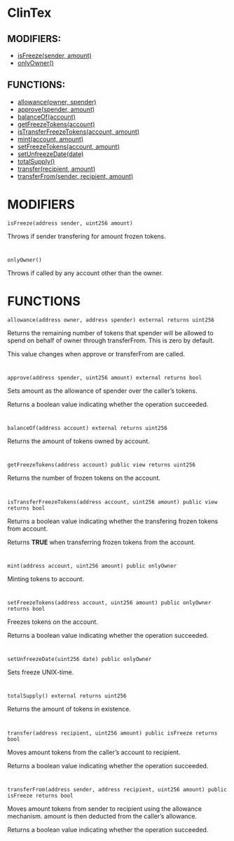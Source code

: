 # ClinTex

## MODIFIERS:
* <a href="#isFreeze">isFreeze(sender, amount)</a>
* <a href="#onlyOwner">onlyOwner()</a>

## FUNCTIONS:

* <a href="#allowance">allowance(owner, spender)</a>
* <a href="#approve">approve(spender, amount)</a>
* <a href="#balanceOf">balanceOf(account)</a>
* <a href="#getFreezeTokens">getFreezeTokens(account)</a>
* <a href="#isTransferFreezeTokens">isTransferFreezeTokens(account, amount)</a>
* <a href="#mint">mint(account, amount)</a>
* <a href="#setFreezeTokens">setFreezeTokens(account, amount)</a>
* <a href="#setUnfreezeDate">setUnfreezeDate(date)</a>
* <a href="#totalSupply">totalSupply()</a>
* <a href="#transfer">transfer(recipient, amount)</a>
* <a href="#transferFrom">transferFrom(sender, recipient, amount)</a>

# MODIFIERS
<div id="isFreeze"></div>

```
isFreeze(address sender, uint256 amount) 
``` 
Throws if sender transfering for amount frozen tokens.
#
<div id="onlyOwner"></div>

```
onlyOwner()
``` 
Throws if called by any account other than the owner.
#
# FUNCTIONS
<div id="allowance"></div>

```
allowance(address owner, address spender) external returns uint256  
```                                                                 

Returns the remaining number of tokens that spender will be allowed to spend on behalf of owner through transferFrom. This is zero by default.

This value changes when approve or transferFrom are called.
#
<div id="approve"></div>

```
approve(address spender, uint256 amount) external returns bool
```

Sets amount as the allowance of spender over the caller’s tokens.

Returns a boolean value indicating whether the operation succeeded.
#
<div id="balanceOf"></div>

```
balanceOf(address account) external returns uint256
```
Returns the amount of tokens owned by account.
#
<div id="getFreezeTokens"></div>

```
getFreezeTokens(address account) public view returns uint256
```
Returns the number of frozen tokens on the account.
#
<div id="isTransferFreezeTokens"></div>

```
isTransferFreezeTokens(address account, uint256 amount) public view returns bool
```
Returns a boolean value indicating whether the transfering frozen tokens from account.

Returns **TRUE** when transferring frozen tokens from the account.
#
<div id="mint"></div>

```
mint(address account, uint256 amount) public onlyOwner
```
Minting tokens to account.
#
<div id="setFreezeTokens"></div>

```
setFreezeTokens(address account, uint256 amount) public onlyOwner returns bool
```
Freezes tokens on the account.

Returns a boolean value indicating whether the operation succeeded.
#
<div id="setUnfreezeDate"></div>

```
setUnfreezeDate(uint256 date) public onlyOwner
```
Sets freeze UNIX-time.
#
<div id="totalSupply"></div>

```
totalSupply() external returns uint256
```
Returns the amount of tokens in existence.
#
<div id="transfer"></div>

```
transfer(address recipient, uint256 amount) public isFreeze returns bool
```

Moves amount tokens from the caller’s account to recipient.

Returns a boolean value indicating whether the operation succeeded.
#
<div id="transferFrom"></div>

```
transferFrom(address sender, address recipient, uint256 amount) public isFreeze returns bool
```

Moves amount tokens from sender to recipient using the allowance mechanism. amount is then deducted from the caller’s allowance.

Returns a boolean value indicating whether the operation succeeded.
